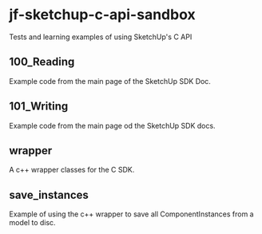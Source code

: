 # jf-sketchup-c-api-sandbox
Tests and learning examples of using SketchUp's C API

## 100_Reading 

Example code from the main page of the SketchUp SDK Doc.

## 101_Writing

Example code from the main page od the SketchUp SDK docs.

## wrapper

A c++ wrapper classes for the C SDK.

## save_instances

Example of using the c++ wrapper to save all ComponentInstances from a model to disc.
